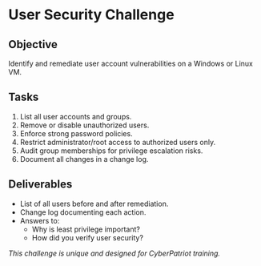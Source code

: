 # User Security Challenge

## Objective

Identify and remediate user account vulnerabilities on a Windows or Linux VM.

## Tasks

1. List all user accounts and groups.
2. Remove or disable unauthorized users.
3. Enforce strong password policies.
4. Restrict administrator/root access to authorized users only.
5. Audit group memberships for privilege escalation risks.
6. Document all changes in a change log.

## Deliverables

- List of all users before and after remediation.
- Change log documenting each action.
- Answers to:
  - Why is least privilege important?
  - How did you verify user security?

*This challenge is unique and designed for CyberPatriot training.*

